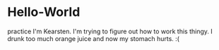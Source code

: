 # Hello-World
practice
I'm Kearsten. I'm trying to figure out how to work this thingy. I drunk too much orange juice and now my stomach hurts. :(
